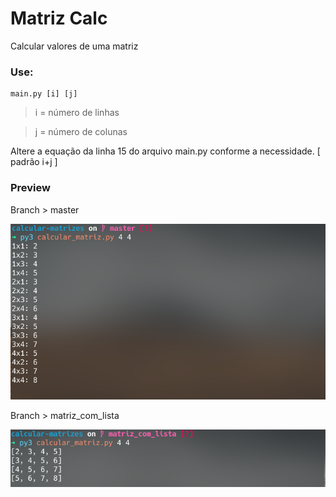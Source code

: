 # Matriz Calc
Calcular valores de uma matriz

### Use:
```
main.py [i] [j]
```
> i = número de linhas

> j = número de colunas

 Altere a equação da linha 15 do arquivo main.py conforme a necessidade. [ padrão i+j ]

### Preview

Branch > master

![master](preview/master.png)

Branch > matriz_com_lista

![matriz_com_lista](preview/matriz_com_lista.png)